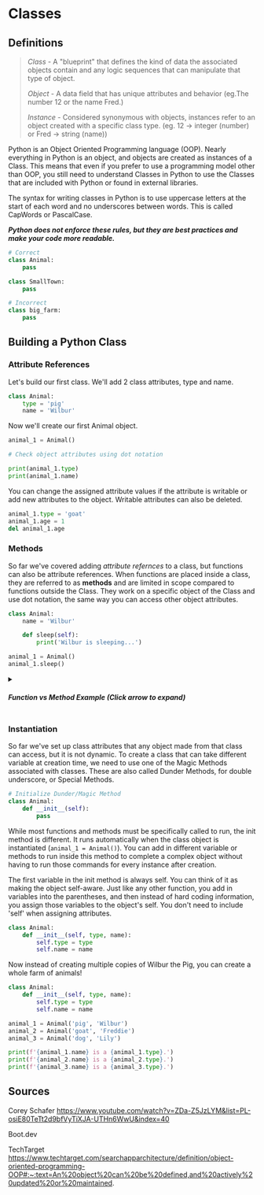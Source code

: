 # Classes

## Definitions

> *Class* - A "blueprint" that defines the kind of data the associated objects contain and any logic sequences that can manipulate that type of object.
> 
> *Object* - A data field that has unique attributes and behavior (eg.The number 12 or the name Fred.)
>
> *Instance* - Considered synonymous with objects, instances refer to an object created with a specific class type. (eg. 12 -> integer (number) or Fred -> string (name))

Python is an Object Oriented Programming language (OOP). Nearly everything in Python is an object, and objects are created as instances of a Class. This means that even if you prefer to use a programming model other than OOP, you still need to understand Classes in Python to use the Classes that are included with Python or found in external libraries.

The syntax for writing classes in Python is to use uppercase letters at the start of each word and no underscores between words. This is called CapWords or PascalCase.

***Python does not enforce these rules, but they are best practices and make your code more readable.***

```python
# Correct
class Animal:
    pass

class SmallTown:
    pass

# Incorrect
class big_farm:
    pass
```

## Building a Python Class

### Attribute References

Let's build our first class. We'll add 2 class attributes, type and name.

```python
class Animal:
    type = 'pig'
    name = 'Wilbur'
```

Now we'll create our first Animal object.

```python
animal_1 = Animal()

# Check object attributes using dot notation

print(animal_1.type)
print(animal_1.name)
```

You can change the assigned attribute values if the attribute is writable or add new attributes to the object. Writable attributes can also be deleted.

```python
animal_1.type = 'goat'
animal_1.age = 1
del animal_1.age
```

### Methods

So far we've covered adding *attribute refernces* to a class, but functions can also be attribute references. When
functions are placed inside a class, they are referred to as **methods** and are limited in scope compared to functions outside the Class.
They work on a specific object of the Class and use dot notation, the same way you can access other object attributes.

```python
class Animal:
    name = 'Wilbur'

    def sleep(self):
        print('Wilbur is sleeping...')

animal_1 = Animal()
animal_1.sleep()
```

<details>
<summary> <h5>Function vs Method Example (Click arrow to expand)</h5></summary>
<!-- <br> -->
*Something that confused me early on whas the difference between functions and methods. Methods are functions that exist inside a class, and the method is specifically being called on the instance with dot notation. Sorted() and list.sort() are examples of functions and methods. When trying to determine if something is a function or method, look at how it is written.*

### Sorted()

Sorted() is a built in Python function and can take **any iterable** (list, set, dictionary, tuple) and return the values as a new sorted list,
so the original iterable is not changed. If you pass a non list iterable into Sorted(), you must **cast** it back into the desired format if
you don't want to end up with a list.

### List.sort()

In comparison, the list.sort() method only works on lists and also sorts them in place, meaning it will change the original variable.
If you don't want that to happen, you will have to first use list.copy() to copy the list to a new variable. You can apply multiple
methods to an object in a single line, however you need to consider what each method returns. In the case below, you can't use
chaining because you need .sort() to apply to the new_list object, not the original list object.

```python
# Sorted()
new_list = sorted(list)

# List.sort()
new_list = list.copy()
new_list.sort()
```

</details>

### Instantiation

So far we've set up class attributes that any object made from that class can access, but it is not dynamic. To create a class that can take different variable at creation time, we need to use one of the Magic Methods associated with classes. These are also called Dunder Methods, for double underscore, or Special Methods.

```python
# Initialize Dunder/Magic Method
class Animal:    
    def __init__(self):
        pass
```

While most functions and methods must be specifically called to run, the init method is different. It runs automatically when the class object is instantiated (`animal_1 = Animal()`). You can add in different variable or methods to run inside this method to complete a complex object without having to run those commands for every instance after creation.

The first variable in the init method is always self. You can think of it as making the object self-aware. Just like any other function, you add in variables into the parentheses, and then instead of hard coding information, you assign those variables to the object's self. You don't need to include 'self' when assigning attributes.

```python
class Animal:
    def __init__(self, type, name):
        self.type = type
        self.name = name
```

Now instead of creating multiple copies of Wilbur the Pig, you can create a whole farm of animals!

```python
class Animal:
    def __init__(self, type, name):
        self.type = type
        self.name = name

animal_1 = Animal('pig', 'Wilbur')
animal_2 = Animal('goat', 'Freddie')
animal_3 = Animal('dog', 'Lily')

print(f'{animal_1.name} is a {animal_1.type}.')
print(f'{animal_2.name} is a {animal_2.type}.')
print(f'{animal_3.name} is a {animal_3.type}.')
```

## Sources

Corey Schafer
https://www.youtube.com/watch?v=ZDa-Z5JzLYM&list=PL-osiE80TeTt2d9bfVyTiXJA-UTHn6WwU&index=40

Boot.dev

TechTarget
https://www.techtarget.com/searchapparchitecture/definition/object-oriented-programming-OOP#:~:text=An%20object%20can%20be%20defined,and%20actively%20updated%20or%20maintained.